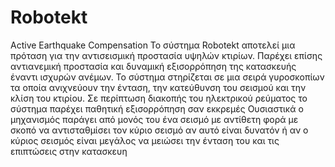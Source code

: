# Robotekt
Active Earthquake Compensation 
Το σύστημα Robotekt  αποτελεί μια πρόταση για την αντισεισμική προστασία υψηλών κτιρίων.  Παρέχει επίσης αντιανεμική  προστασία και δυναμική εξισορρόπηση της  κατασκευής  έναντι ισχυρών ανέμων. 
Το σύστημα στηρίζεται σε μια σειρά γυροσκοπίων   τα οποία ανιχνεύουν την ένταση, την κατεύθυνση του σεισμού και την κλίση του κτιρίου. Σε περίπτωση διακοπής του ηλεκτρικού ρεύματος το σύστημα  παρέχει παθητική εξισορρόπηση σαν εκκρεμές
Ουσιαστικά ο μηχανισμός  παράγει από μονός του ένα σεισμό με αντίθετη φορά με σκοπό να αντισταθμίσει   τον  κύριο  σεισμό αν αυτό είναι δυνατόν ή αν ο κύριος σεισμός είναι   μεγάλος  να μειώσει την ένταση του και τις επιπτώσεις στην κατασκευη
